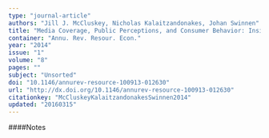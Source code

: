 ```yaml
---
type: "journal-article"
authors: "Jill J. McCluskey, Nicholas Kalaitzandonakes, Johan Swinnen"
title: "Media Coverage, Public Perceptions, and Consumer Behavior: Insights from New Food Technologies"
container: "Annu. Rev. Resour. Econ."
year: "2014"
issue: "1"
volume: "8"
pages: ""
subject: "Unsorted"
doi: "10.1146/annurev-resource-100913-012630"
url: "http://dx.doi.org/10.1146/annurev-resource-100913-012630"
citationkey: "McCluskeyKalaitzandonakesSwinnen2014"
updated: "20160315"
---
```


####Notes
